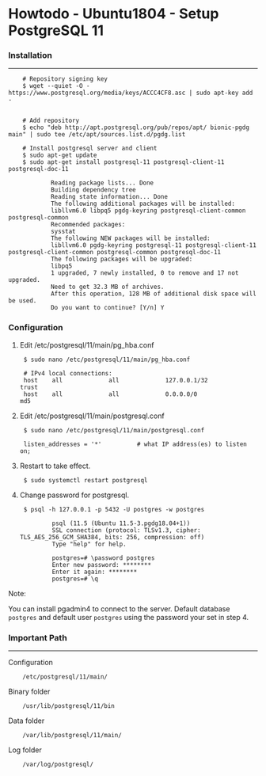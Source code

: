 Howtodo - Ubuntu1804 - Setup PostgreSQL 11
==========================================


### Installation
---

        # Repository signing key
        $ wget --quiet -O - https://www.postgresql.org/media/keys/ACCC4CF8.asc | sudo apt-key add -


        # Add repository
        $ echo "deb http://apt.postgresql.org/pub/repos/apt/ bionic-pgdg main" | sudo tee /etc/apt/sources.list.d/pgdg.list

        # Install postgresql server and client
        $ sudo apt-get update
        $ sudo apt-get install postgresql-11 postgresql-client-11 postgresql-doc-11

                Reading package lists... Done
                Building dependency tree       
                Reading state information... Done
                The following additional packages will be installed:
                libllvm6.0 libpq5 pgdg-keyring postgresql-client-common postgresql-common
                Recommended packages:
                sysstat
                The following NEW packages will be installed:
                libllvm6.0 pgdg-keyring postgresql-11 postgresql-client-11 postgresql-client-common postgresql-common postgresql-doc-11
                The following packages will be upgraded:
                libpq5
                1 upgraded, 7 newly installed, 0 to remove and 17 not upgraded.
                Need to get 32.3 MB of archives.
                After this operation, 128 MB of additional disk space will be used.
                Do you want to continue? [Y/n] Y        


### Configuration

1. Edit /etc/postgresql/11/main/pg_hba.conf

        $ sudo nano /etc/postgresql/11/main/pg_hba.conf
        
        # IPv4 local connections:
        host    all             all             127.0.0.1/32            trust
        host    all             all             0.0.0.0/0               md5


2. Edit /etc/postgresql/11/main/postgresql.conf

        $ sudo nano /etc/postgresql/11/main/postgresql.conf
        
        listen_addresses = '*'          # what IP address(es) to listen on;


3. Restart to take effect.

        $ sudo systemctl restart postgresql


4. Change password for postgresql.

        $ psql -h 127.0.0.1 -p 5432 -U postgres -w postgres

                psql (11.5 (Ubuntu 11.5-3.pgdg18.04+1))
                SSL connection (protocol: TLSv1.3, cipher: TLS_AES_256_GCM_SHA384, bits: 256, compression: off)
                Type "help" for help.

                postgres=# \password postgres
                Enter new password: ********
                Enter it again: ********
                postgres=# \q

Note:

You can install pgadmin4 to connect to the server.  Default database `postgres` and default user `postgres` using the password your set in step 4.



### Important Path
---

Configuration

        /etc/postgresql/11/main/

Binary folder

        /usr/lib/postgresql/11/bin


Data folder

        /var/lib/postgresql/11/main/

Log folder

        /var/log/postgresql/





